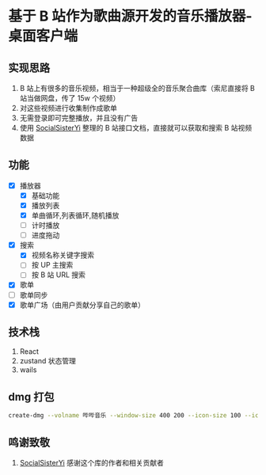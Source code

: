 # 基于 B 站作为歌曲源开发的音乐播放器-桌面客户端

## 实现思路

1. B 站上有很多的音乐视频，相当于一种超级全的音乐聚合曲库（索尼直接将 B 站当做网盘，传了 15w 个视频）
2. 对这些视频进行收集制作成歌单
3. 无需登录即可完整播放，并且没有广告
4. 使用 [SocialSisterYi](https://github.com/SocialSisterYi/bilibili-API-collect) 整理的 B 站接口文档，直接就可以获取和搜索 B 站视频数据

## 功能

- [x] 播放器
  - [x] 基础功能
  - [x] 播放列表
  - [x] 单曲循环,列表循环,随机播放
  - [ ] 计时播放
  - [ ] 进度拖动
- [x] 搜索
  - [x] 视频名称关键字搜索
  - [ ] 按 UP 主搜索
  - [ ] 按 B 站 URL 搜索
- [x] 歌单
- [ ] 歌单同步
- [x] 歌单广场（由用户贡献分享自己的歌单）

## 技术栈

1. React
2. zustand 状态管理
3. wails

## dmg 打包

```sh
create-dmg --volname 哔哔音乐 --window-size 400 200 --icon-size 100 --icon 哔哔音乐 30 70 --app-drop-link 200 70  build/bin/哔哔音乐.dmg build/bin/哔哔音乐.app
```

## 鸣谢致敬

1. [SocialSisterYi](https://github.com/SocialSisterYi/bilibili-API-collect) 感谢这个库的作者和相关贡献者
